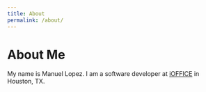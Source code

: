 ```yaml
---
title: About
permalink: /about/
---
```


# About Me

My name is Manuel Lopez. I am a software developer at [iOFFICE] in Houston, TX.


[iOFFICE]: https://www.iofficecorp.com/

